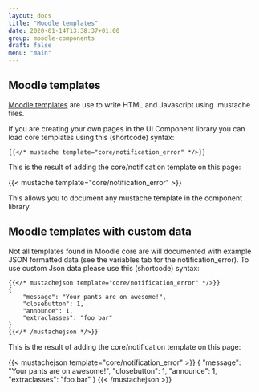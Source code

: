 ```yaml
---
layout: docs
title: "Moodle templates"
date: 2020-01-14T13:38:37+01:00
group: moodle-components
draft: false
menu: "main"
---
```


## Moodle templates

[Moodle templates](https://docs.moodle.org/dev/Templates) are use to write HTML and Javascript using .mustache files.

If you are creating your own pages in the UI Component library you can load core templates using this (shortcode) syntax:

```
{{</* mustache template="core/notification_error" */>}}
```

This is the result of adding the core/notification template on this page:

{{< mustache template="core/notification_error" >}}

This allows you to document any mustache template in the component library.

## Moodle templates with custom data

Not all templates found in Moodle core are will documented with example JSON formatted data (see the variables tab for the notification_error). To use custom Json data please use this (shortcode) syntax:

```
{{</* mustachejson template="core/notification_error" */>}}
{
    "message": "Your pants are on awesome!",
    "closebutton": 1,
    "announce": 1,
    "extraclasses": "foo bar"
}
{{</* /mustachejson */>}}
```

This is the result of adding the core/notification template on this page:

{{< mustachejson template="core/notification_error" >}}
{
    "message": "Your pants are on awesome!",
    "closebutton": 1,
    "announce": 1,
    "extraclasses": "foo bar"
}
{{< /mustachejson >}}
